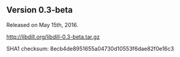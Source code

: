 
## Version 0.3-beta

Released on May 15th, 2016.

<http://libdill.org/libdill-0.3-beta.tar.gz>

SHA1 checksum: 8ecb4de8951655a04730d10553f6dae82f0e16c3
